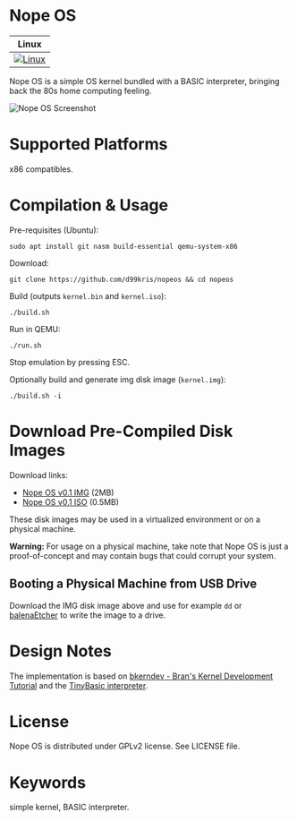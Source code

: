 Nope OS
=======

| **Linux** |
|-----------|
| [![Linux](https://github.com/d99kris/nopeos/workflows/Linux/badge.svg)](https://github.com/d99kris/nopeos/actions?query=workflow%3ALinux) |

Nope OS is a simple OS kernel bundled with a BASIC interpreter, bringing 
back the 80s home computing feeling.

![Nope OS Screenshot](/doc/nopeos-helloworld.png)

Supported Platforms
===================
x86 compatibles.

Compilation & Usage
===================
Pre-requisites (Ubuntu):

    sudo apt install git nasm build-essential qemu-system-x86

Download:

    git clone https://github.com/d99kris/nopeos && cd nopeos

Build (outputs `kernel.bin` and `kernel.iso`):

    ./build.sh

Run in QEMU:

    ./run.sh

Stop emulation by pressing ESC.

Optionally build and generate img disk image (`kernel.img`):

    ./build.sh -i

Download Pre-Compiled Disk Images
=================================
Download links:
- [Nope OS v0.1 IMG](https://github.com/d99kris/nopeos/releases/download/v0.1/nopeos-0.1.img) (2MB)
- [Nope OS v0.1 ISO](https://github.com/d99kris/nopeos/releases/download/v0.1/nopeos-0.1.iso) (0.5MB)

These disk images may be used in a virtualized environment or on a physical
machine.

**Warning:** For usage on a physical machine, take note that Nope OS is just a
proof-of-concept and may contain bugs that could corrupt your system.

Booting a Physical Machine from USB Drive
-----------------------------------------
Download the IMG disk image above and use for example `dd` or
[balenaEtcher](https://www.balena.io/etcher) to write the image to a drive.

Design Notes
============
The implementation is based on [bkerndev - Bran's Kernel Development Tutorial](http://www.osdever.net/bkerndev/Docs/title.htm) and the [TinyBasic interpreter](http://www.ittybittycomputers.com/IttyBitty/TinyBasic/).

License
=======
Nope OS is distributed under GPLv2 license. See LICENSE file.

Keywords
========
simple kernel, BASIC interpreter.

